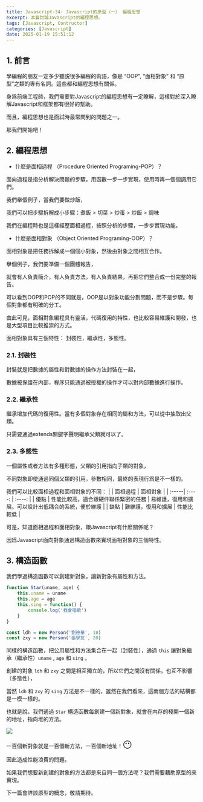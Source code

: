 ```yaml
---
title: Javascript-34- Javascript的原型（一） 編程思想 
excerpt: 本篇討論Javascript的編程思想。
tags: [Javascript, Contructor] 
categories: [Javascript]
date: 2025-01-19 15:51:12
---
```


## 1. 前言
學編程的朋友一定多少聽説很多編程的術語，像是 “OOP”, “面相對象” 和 “原型”之類的專有名詞。這些都和編程思想有關係。

身爲前端工程師，我們需要對Javascript的編程思想有一定瞭解，這樣對於深入瞭解Javascript和框架都有很好的幫助。

而且，編程思想也是面試時最常問到的問題之一。

那我們開始吧！

## 2. 編程思想
- 什麽是面相過程 （Procedure Oriented Programing-POP）？

面向過程是指分析解決問題的步驟，用函數一步一步實現，使用時再一個個調用它們。

我們擧個例子，當我們要做炒飯，

我們可以把步驟拆解成小步驟：煮飯 > 切菜 > 炒蛋 > 炒飯 > 調味

我們在編程時也是這樣經歷面相過程，按照分析的步驟，一步步實現功能。

- 什麽是面相對象 （Object Oriented Programing-OOP）？

面相對象是把任務拆解成一個個小對象，然後由對象之間相互合作。

擧個例子，我們要準備一個團體報告，

就會有人負責簡介，有人負責方法，有人負責結果，再把它們整合成一份完整的報告。

可以看到OOP和POP的不同就是，OOP是以對象功能分劃問題，而不是步驟。每個對象都有明確的分工。

由此可見，面相對象編程具有靈活，代碼復用的特性，也比較容易維護和開發，也是大型項目比較推崇的方式。

面相對象具有三個特性： 封裝性，繼承性，多態性。

### 2.1. 封裝性
封裝就是把數據的屬性和對數據的操作方法封裝在一起，

數據被保護在内部，程序只能通過被授權的操作才可以對内部數據進行操作。

### 2.2. 繼承性
繼承增加代碼的復用性。當有多個對象存在相同的屬和方法，可以從中抽取出父類。

只需要通過extends關鍵字聲明繼承父類就可以了。

### 2.3. 多態性
一個屬性或者方法有多種形態，父類的引用指向子類的對象，

不同對象即使通過同個父類的引用，參數相同，最終的表現行爲是不一樣的。
<br>

我們可以比較面相過程和面相對象的不同：
|       | 面相過程 | 面相對象 |
| :-----| :----: | :----: |
| 優點 | 性能比較高，適合跟硬件聯係緊密的任務 | 易維護，復用和擴展。可以設計出低耦合的系統，便於維護 |
| 缺點 | 難維護，復用和擴展 | 性能比較低 |
<br>

可是，知道面相過程和面相對象，跟Javascript有什麽關係呢？

因爲Javascript面向對象通過構造函數來實現面相對象的三個特性。

## 3. 構造函數
我們學過構造函數可以創建新對象，讓新對象有屬性和方法。

```javascript
function Star(uname, age) {
    this.uname = uname
    this.age = age
    this.sing = function() {
        console.log('我會唱歌')
    }
}

const ldh = new Person('劉德華', 18)
const zxy = new Person('張學友', 20)
```

同樣的構造函數，把公用屬性和方法集合在一起（封裝性），通過 `this` 讓對象繼承（繼承性）`uname` , `age` 和 `sing` 。

創建的對象 `ldh` 和 `zxy` 之間是相互獨立的，所以它們之間沒有關係，也互不影響（多態性），

當然 `ldh` 和 `zxy` 的 `sing` 方法是不一樣的，雖然在我們看來，這兩個方法的結構都是一模一樣的。

也就是說，我們通過 `Star` 構造函數每創建一個新對象，就會在内存的棧開一個新的地址，指向堆的方法。

![](/img/JS/JS-34-1.png)

一百個新對象就是一百個新方法，一百個新地址！<font size="5">😶 </font>

因此造成性能浪費的問題。
<br>

如果我們想要新創建的對象的方法都是來自同一個方法呢？我們需要藉助原型的來實現。

下一篇會詳談原型的概念，敬請期待。
<br>